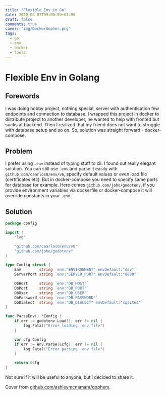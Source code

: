 ```yaml
---
title: "Flexible Env in Go"
date: 2020-03-07T09:00:59+01:00
draft: false
comments: true
cover: "img/DockerGopher.png"
tags:
  - go
  - env
  - docker
  - tools
---
```


# Flexible Env in Golang

## Forewords

I was doing hobby project, nothing special, server with authentication few endpoints and connection to database.
I wrapped this project in docker to distribute project to another developer, he wanted to help with fronted but sucks at backend.
Then I realized that my friend does not want to struggle with database setup and so on. So, solution was straight forward - docker-compose.

## Problem

I prefer using `.env` instead of typing stuff to cli. I found out really elegant solution. You can still use `.env` and parse it easily with
`github.com/caarlos0/env/v6`, specify default values or even load file (certificates etc). But in docker-compose you need to specify same ports for database for example. Here comes `github.com/joho/godotenv`, if you provide environment variables via dockerfile or docker-compose it will override
constants in your `.env`.

## Solution

```go
package config

import (
	"log"

	"github.com/caarlos0/env/v6"
	"github.com/joho/godotenv"
)

type Config struct {
	Env        string `env:"ENVIRONMENT" envDefault:"dev"`
	ServerPort string `env:"SERVER_PORT" envDefault:"8080"`

	DbHost     string `env:"DB_HOST"`
	DbPort     string `env:"DB_PORT"`
	DbUser     string `env:"DB_USER"`
	DbPassword string `env:"DB_PASSWORD"`
	DbDialect  string `env:"DB_DIALECT" envDefault:"sqlite3"`
}

func ParseEnv() *Config {
	if err := godotenv.Load(); err != nil {
		log.Fatal("Error loading .env file")
	}

	var cfg Config
	if err := env.Parse(&cfg); err != nil {
		log.Fatal("Error parsing .env file")
	}

	return &cfg
}

```

Not sure if it will be useful to anyone, but i decided to share it.

Cover from [github.com/ashleymcnamara/gophers](https://github.com/ashleymcnamara/gophers).
